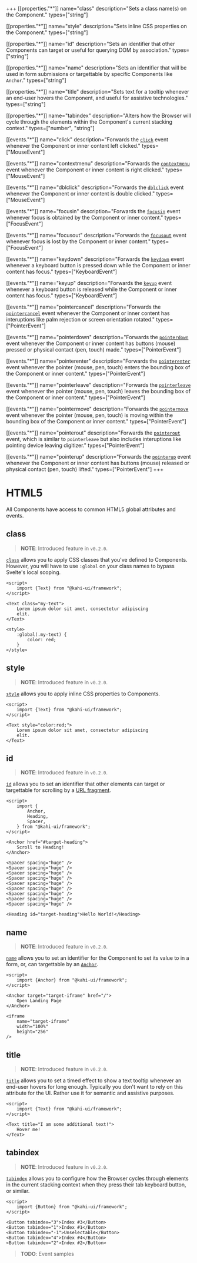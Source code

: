 +++
[[properties."*"]]
name="class"
description="Sets a class name(s) on the Component."
types=["string"]

[[properties."*"]]
name="style"
description="Sets inline CSS properties on the Component."
types=["string"]

[[properties."*"]]
name="id"
description="Sets an identifier that other Components can target or useful for querying DOM by association."
types=["string"]

[[properties."*"]]
name="name"
description="Sets an identifier that will be used in form submissions or targettable by specific Components like `Anchor`."
types=["string"]

[[properties."*"]]
name="title"
description="Sets text for a tooltip whenever an end-user hovers the Component, and useful for assistive technologies."
types=["string"]

[[properties."*"]]
name="tabindex"
description="Alters how the Browser will cycle through the elements within the Component's current stacking context."
types=["number", "string"]

[[events."*"]]
name="click"
description="Forwards the [`click`](https://developer.mozilla.org/en-US/docs/Web/API/Element/click_event) event whenever the Component or inner content left clicked."
types=["MouseEvent"]

[[events."*"]]
name="contextmenu"
description="Forwards the [`contextmenu`](https://developer.mozilla.org/en-US/docs/Web/API/Element/contextmenu_event) event whenever the Component or inner content is right clicked."
types=["MouseEvent"]

[[events."*"]]
name="dblclick"
description="Forwards the [`dblclick`](https://developer.mozilla.org/en-US/docs/Web/API/Element/dblclick_event) event whenever the Component or inner content is double clicked."
types=["MouseEvent"]

[[events."*"]]
name="focusin"
description="Forwards the [`focusin`](https://developer.mozilla.org/en-US/docs/Web/API/Element/focusin_event) event whenever focus is obtained by the Component or inner content."
types=["FocusEvent"]

[[events."*"]]
name="focusout"
description="Forwards the [`focusout`](https://developer.mozilla.org/en-US/docs/Web/API/Element/focusout_event) event whenever focus is lost by the Component or inner content."
types=["FocusEvent"]

[[events."*"]]
name="keydown"
description="Forwards the [`keydown`](https://developer.mozilla.org/en-US/docs/Web/API/Element/keydown_event) event whenever a keyboard button is pressed down while the Component or inner content has focus."
types=["KeyboardEvent"]

[[events."*"]]
name="keyup"
description="Forwards the [`keyup`](https://developer.mozilla.org/en-US/docs/Web/API/Element/keyup_event) event whenever a keyboard button is released while the Component or inner content has focus."
types=["KeyboardEvent"]

[[events."*"]]
name="pointercancel"
description="Forwards the [`pointercancel`](https://developer.mozilla.org/en-US/docs/Web/API/Element/pointercancel_event) event whenever the Component or inner content has interuptions like palm rejection or screen orientation rotated."
types=["PointerEvent"]

[[events."*"]]
name="pointerdown"
description="Forwards the [`pointerdown`](https://developer.mozilla.org/en-US/docs/Web/API/Element/pointerdown_event) event whenever the Component or inner content has buttons (mouse) pressed or physical contact (pen, touch) made."
types=["PointerEvent"]

[[events."*"]]
name="pointerenter"
description="Forwards the [`pointerenter`](https://developer.mozilla.org/en-US/docs/Web/API/Element/pointerenter_event) event whenever the pointer (mouse, pen, touch) enters the bounding box of the Component or inner content."
types=["PointerEvent"]

[[events."*"]]
name="pointerleave"
description="Forwards the [`pointerleave`](https://developer.mozilla.org/en-US/docs/Web/API/Element/pointerleave_event) event whenever the pointer (mouse, pen, touch) leaves the bounding box of the Component or inner content."
types=["PointerEvent"]

[[events."*"]]
name="pointermove"
description="Forwards the [`pointermove`](https://developer.mozilla.org/en-US/docs/Web/API/Element/pointermove_event) event whenever the pointer (mouse, pen, touch) is moving within the bounding box of the Component or inner content."
types=["PointerEvent"]

[[events."*"]]
name="pointerout"
description="Forwards the [`pointerout`](https://developer.mozilla.org/en-US/docs/Web/API/Element/pointerout_event) event, which is similar to `pointerleave` but also includes interuptions like pointing device leaving digitizer."
types=["PointerEvent"]

[[events."*"]]
name="pointerup"
description="Forwards the [`pointerup`](https://developer.mozilla.org/en-US/docs/Web/API/Element/pointerup_event) event whenever the Component or inner content has buttons (mouse) released or physical contact (pen, touch) lifted."
types=["PointerEvent"]
+++

# HTML5

All Components have access to common HTML5 global attributes and events.

## class

> **NOTE**: Introduced feature in `v0.2.0`.

[`class`](https://developer.mozilla.org/en-US/docs/Web/HTML/Global_attributes/class) allows you to apply CSS classes that you've defined to Components. However, you will have to use `:global` on your class names to bypass Svelte's local scoping.

```svelte {title="HTML5 class" mode="repl"}
<script>
    import {Text} from "@kahi-ui/framework";
</script>

<Text class="my-text">
    Lorem ipsum dolor sit amet, consectetur adipiscing
    elit.
</Text>

<style>
    :global(.my-text) {
        color: red;
    }
</style>
```

## style

> **NOTE**: Introduced feature in `v0.2.0`.

[`style`](https://developer.mozilla.org/en-US/docs/Web/HTML/Global_attributes/style) allows you to apply inline CSS properties to Components.

```svelte {title="HTML5 style" mode="repl"}
<script>
    import {Text} from "@kahi-ui/framework";
</script>

<Text style="color:red;">
    Lorem ipsum dolor sit amet, consectetur adipiscing
    elit.
</Text>
```

## id

> **NOTE**: Introduced feature in `v0.2.0`.

[`id`](https://developer.mozilla.org/en-US/docs/Web/HTML/Global_attributes/id) allows you to set an identifier that other elements can target or targettable for scrolling by a [URL fragment](https://developer.mozilla.org/en-US/docs/Web/API/URL/hash).

```svelte {title="HTML5 id" mode="repl"}
<script>
    import {
        Anchor,
        Heading,
        Spacer,
    } from "@kahi-ui/framework";
</script>

<Anchor href="#target-heading">
    Scroll to Heading!
</Anchor>

<Spacer spacing="huge" />
<Spacer spacing="huge" />
<Spacer spacing="huge" />
<Spacer spacing="huge" />
<Spacer spacing="huge" />
<Spacer spacing="huge" />
<Spacer spacing="huge" />
<Spacer spacing="huge" />
<Spacer spacing="huge" />

<Heading id="target-heading">Hello World!</Heading>
```

## name

> **NOTE**: Introduced feature in `v0.2.0`.

[`name`](https://developer.mozilla.org/en-US/docs/Web/HTML/Global_attributes/name) allows you to set an identifier for the Component to set its value to in a form, or, can targettable by an [`Anchor`](../navigation/anchor.md).

```svelte {title="HTML5 name" mode="repl"}
<script>
    import {Anchor} from "@kahi-ui/framework";
</script>

<Anchor target="target-iframe" href="/">
    Open Landing Page
</Anchor>

<iframe
    name="target-iframe"
    width="100%"
    height="256"
/>
```

## title

> **NOTE**: Introduced feature in `v0.2.0`.

[`title`](https://developer.mozilla.org/en-US/docs/Web/HTML/Global_attributes/title) allows you to set a timed effect to show a text tooltip whenever an end-user hovers for long enough. Typically you don't want to rely on this attribute for the UI. Rather use it for semantic and assistive purposes.

```svelte {title="HTML5 title" mode="repl"}
<script>
    import {Text} from "@kahi-ui/framework";
</script>

<Text title="I am some additional text!">
    Hover me!
</Text>
```

## tabindex

> **NOTE**: Introduced feature in `v0.2.0`.

[`tabindex`](https://developer.mozilla.org/en-US/docs/Web/HTML/Global_attributes/tabindex) allows you to configure how the Browser cycles through elements in the current stacking context when they press their tab keyboard button, or similar.

```svelte {title="HTML5 tabindex" mode="repl"}
<script>
    import {Button} from "@kahi-ui/framework";
</script>

<Button tabindex="3">Index #3</Button>
<Button tabindex="1">Index #1</Button>
<Button tabindex="-1">Unselectable</Button>
<Button tabindex="4">Index #4</Button>
<Button tabindex="2">Index #2</Button>
```

> **TODO**: Event samples
